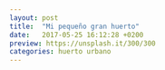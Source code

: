 ```yaml
---
layout: post
title:  "Mi pequeño gran huerto"
date:   2017-05-25 16:12:28 +0200
preview: https://unsplash.it/300/300
categories: huerto urbano
---
```

